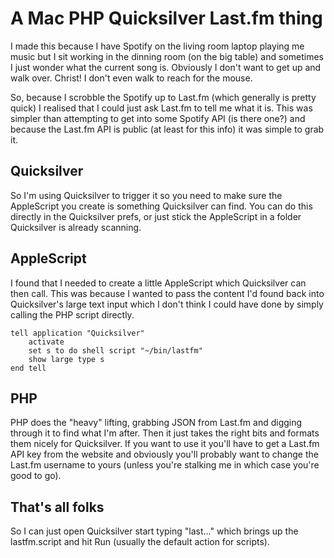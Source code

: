 A Mac PHP Quicksilver Last.fm thing
===================================

I made this because I have Spotify on the living room laptop playing me music but I sit working in the dinning room (on the big table) and sometimes I just wonder what the current song is. Obviously I don't want to get up and walk over. Christ! I don't even walk to reach for the mouse.

So, because I scrobble the Spotify up to Last.fm (which generally is pretty quick) I realised that I could just ask Last.fm to tell me what it is. This was simpler than attempting to get into some Spotify API (is there one?) and because the Last.fm API is public (at least for this info) it was simple to grab it.

## Quicksilver ##
So I'm using Quicksilver to trigger it so you need to make sure the AppleScript you create is something Quicksilver can find. You can do this directly in the Quicksilver prefs, or just stick the AppleScript in a folder Quicksilver is already scanning.

## AppleScript ##

I found that I needed to create a little AppleScript which Quicksilver can then call. This was because I wanted to pass the content I'd found back into Quicksilver's large text input which I don't think I could have done by simply calling the PHP script directly.

```
tell application "Quicksilver"
    activate
    set s to do shell script "~/bin/lastfm"
    show large type s
end tell
```

## PHP ##
PHP does the "heavy" lifting, grabbing JSON from Last.fm and digging through it to find what I'm after. Then it just takes the right bits and formats them nicely for Quicksilver. If you want to use it you'll have to get a Last.fm API key from the website and obviously you'll probably want to change the Last.fm username to yours (unless you're stalking me in which case you're good to go).

## That's all folks ##
So I can just open Quicksilver start typing "last..." which brings up the lastfm.script and hit Run (usually the default action for scripts).
